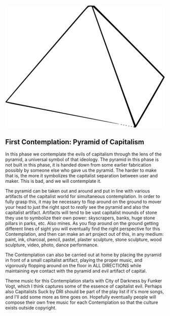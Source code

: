 ![First Contemplation](images/contemplations/contemplation1C.png) 

## First Contemplation: Pyramid of Capitalism

In this phase we contemplate the evils of capitalism through the lens of the pyramid, a universal symbol of that ideology.  The pyramid in this phase is not built in this phase, it is handed down from some earlier fabrication possibly by someone else who gave us the pyramid.  The harder to make that is, the more it symbolizes the capitalist separation between user and maker.  This is bad, and we will contemplate it.

The pyramid can be taken out and around and put in line with various artifacts of the capitalist world for simultaneous contemplation.  In order to fully grasp this, it may be necessary to flop around on the ground to mover your head to just the right spot to *really* see the pyramid and also the capitalist artifact.  Artifacts will tend to be vast capitalist mounds of stone they use to symbolize their own power: skyscrapers, banks, huge stone pillars in parks, etc.  Also mines.  As you flop around on the ground getting different lines of sight you will eventually find the right perspective for this Contemplation, and then can make an art project out of this, in any medium: paint, ink, charcoal, pencil, pastel, plaster sculpture, stone sculpture, wood sculpture, video, photo, dance performance.  

The Contemplation can also be carried out at home by placing the pyramid in front of a small capitalist artifact, playing the proper music, and vigorously flopping around on the floor in ALL DIRECTIONS while maintaining eye contact with the pyramid and evil artifact of capital.  

Theme music for this Contemplation starts with City of Darkness by Funker Vogt, which I think captures some of the essence of capitalist evil.  Perhaps also Capitalists Suck by DRI should be part of the play list if it's more songs, and I'll add some more as time goes on.  Hopefully eventually people will compose their own free music for each Contemplation so that the culture exists outside copyright.
